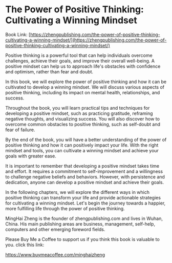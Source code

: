 # The Power of Positive Thinking: Cultivating a Winning Mindset

Book Link: [https://zhengpublishing.com/the-power-of-positive-thinking-cultivating-a-winning-mindset/](https://zhengpublishing.com/the-power-of-positive-thinking-cultivating-a-winning-mindset/)

Positive thinking is a powerful tool that can help individuals overcome challenges, achieve their goals, and improve their overall well-being. A positive mindset can help us to approach life's obstacles with confidence and optimism, rather than fear and doubt.

In this book, we will explore the power of positive thinking and how it can be cultivated to develop a winning mindset. We will discuss various aspects of positive thinking, including its impact on mental health, relationships, and success.

Throughout the book, you will learn practical tips and techniques for developing a positive mindset, such as practicing gratitude, reframing negative thoughts, and visualizing success. You will also discover how to overcome common obstacles to positive thinking, such as self-doubt and fear of failure.

By the end of the book, you will have a better understanding of the power of positive thinking and how it can positively impact your life. With the right mindset and tools, you can cultivate a winning mindset and achieve your goals with greater ease.

It is important to remember that developing a positive mindset takes time and effort. It requires a commitment to self-improvement and a willingness to challenge negative beliefs and behaviors. However, with persistence and dedication, anyone can develop a positive mindset and achieve their goals.

In the following chapters, we will explore the different ways in which positive thinking can transform your life and provide actionable strategies for cultivating a winning mindset. Let's begin the journey towards a happier, more fulfilling life through the power of positive thinking.

MingHai Zheng is the founder of zhengpublishing.com and lives in Wuhan, China. His main publishing areas are business, management, self-help, computers and other emerging foreword fields.

Please Buy Me a Coffee to support us if you think this book is valuable to you. click this link:

https://www.buymeacoffee.com/minghaizheng
